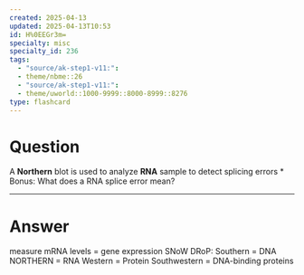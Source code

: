 ```yaml
---
created: 2025-04-13
updated: 2025-04-13T10:53
id: H%0EEGr3m=
specialty: misc
specialty_id: 236
tags:
  - "source/ak-step1-v11:": 
  - theme/nbme::26
  - "source/ak-step1-v11:": 
  - theme/uworld::1000-9999::8000-8999::8276
type: flashcard
---
```


# Question
A **Northern** blot is used to analyze **RNA** sample to detect splicing errors   * Bonus: What does a RNA splice error mean?

---

# Answer
measure mRNA levels = gene expression   SNoW DRoP: Southern = DNA NORTHERN = RNA Western = Protein Southwestern = DNA-binding proteins